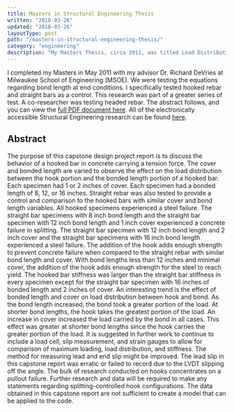 ```yaml
---
title: Masters in Structural Engineering Thesis
written: "2018-03-26"
updated: "2018-03-26"
layoutType: post
path: "/masters-in-structural-engineering-thesis/"
category: "engineering"
description: "My Masters Thesis, circa 2011, was titled Load Distribution and Load-Deflection Behavior of Hooked Reinforcing Bars Loaded in Tension. Included is the abstract and link to the full document."
---
```


I completed my Masters in May 2011 with my advisor Dr. Richard DeVries at Milwaukee School of Engineering (MSOE). We were testing the equations regarding bond length at end conditions. I specifically tested hooked rebar and straight bars as a control. This research was part of a greater series of test. A co-researcher was testing headed rebar. The abstract follows, and you can view the [full PDF document here](http://milwaukee.sdp.sirsi.net/client/en_US/search/asset/1581). All of the electronically accessible Structural Engineering research can be found [here](http://milwaukee.sdp.sirsi.net/client/en_US/default/?rm=MASTER+OF+SCIE2%7C%7C%7C1%7C%7C%7C0%7C%7C%7Ctrue).

## Abstract
The purpose of this capstone design project report is to discuss the behavior of a hooked bar in concrete carrying a tension force. The cover and bonded length are varied to observe the effect on the load distribution between the hook portion and the bonded length portion of a hooked bar. Each specimen had 1 or 2 inches of cover. Each specimen had a bonded length of 8, 12, or 16 inches. Straight rebar was also tested to provide a control and comparison to the hooked bars with similar cover and bond length variables.
All hooked specimens experienced a steel failure. The straight bar specimens with 8 inch bond length and the straight bar specimen with 12 inch bond length and 1 inch cover experienced a concrete failure in splitting. The straight bar specimen with 12 inch bond length and 2 inch cover and the straight bar specimens with 16 inch bond length experienced a steel failure.
The addition of the hook adds enough strength to prevent concrete failure when compared to the straight rebar with similar bond length and cover. With bond lengths less than 12 inches and minimal cover, the addition of the hook adds enough strength for the steel to reach yield. The hooked bar stiffness was larger than the straight bar stiffness in every specimen except for the straight bar specimen with 16 inches of bonded length and 2 inches of cover.
An interesting trend is the effect of bonded length and cover on load distribution between hook and bond. As the bond length increased, the bond took a greater portion of the load. At shorter bond lengths, the hook takes the greatest portion of the load. An increase in cover increased the load carried by the bond in all cases. This effect was greater at shorter bond lengths since the hook carries the greater portion of the load.
It is suggested in further work to continue to include a load cell, slip measurement, and strain gauges to allow for comparison of maximum loading, load distribution, and stiffness. The method for measuring lead and end slip might be improved. The lead slip in this capstone report was erratic or failed to record due to the LVDT slipping off the angle. The bulk of research conducted on hooks concentrates on a pullout failure. Further research and data will be required to make any statements regarding splitting-controlled hook configurations. The data obtained in this capstone report are not sufficient to create a model that can be applied to the code.
